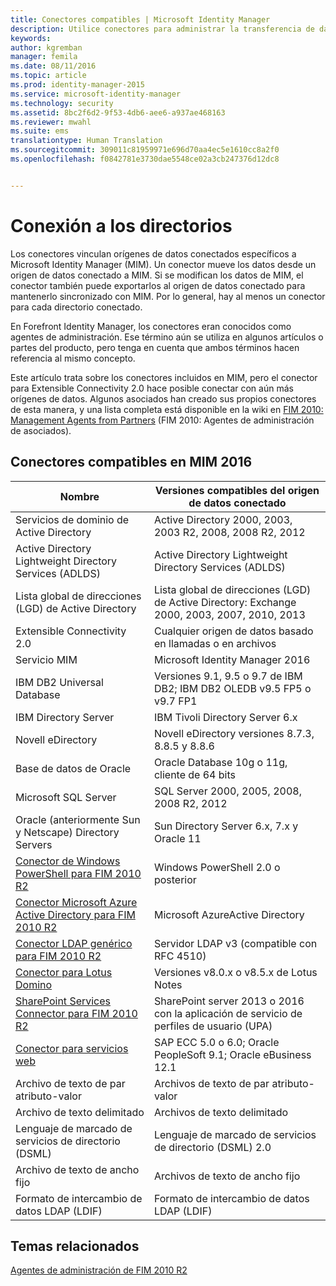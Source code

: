 ```yaml
---
title: Conectores compatibles | Microsoft Identity Manager
description: Utilice conectores para administrar la transferencia de datos entre MIM y los directorios.
keywords: 
author: kgremban
manager: femila
ms.date: 08/11/2016
ms.topic: article
ms.prod: identity-manager-2015
ms.service: microsoft-identity-manager
ms.technology: security
ms.assetid: 8bc2f6d2-9f53-4db6-aee6-a937ae468163
ms.reviewer: mwahl
ms.suite: ems
translationtype: Human Translation
ms.sourcegitcommit: 309011c81959971e696d70aa4ec5e1610cc8a2f0
ms.openlocfilehash: f0842781e3730dae5548ce02a3cb247376d12dc8


---
```


# Conexión a los directorios

Los conectores vinculan orígenes de datos conectados específicos a Microsoft Identity Manager (MIM). Un conector mueve los datos desde un origen de datos conectado a MIM. Si se modifican los datos de MIM, el conector también puede exportarlos al origen de datos conectado para mantenerlo sincronizado con MIM. Por lo general, hay al menos un conector para cada directorio conectado.

En Forefront Identity Manager, los conectores eran conocidos como agentes de administración. Ese término aún se utiliza en algunos artículos o partes del producto, pero tenga en cuenta que ambos términos hacen referencia al mismo concepto.

Este artículo trata sobre los conectores incluidos en MIM, pero el conector para Extensible Connectivity 2.0 hace posible conectar con aún más orígenes de datos. Algunos asociados han creado sus propios conectores de esta manera, y una lista completa está disponible en la wiki en [FIM 2010: Management Agents from Partners](http://social.technet.microsoft.com/wiki/contents/articles/1589.fim-2010-management-agents-from-partners.aspx) (FIM 2010: Agentes de administración de asociados).

## Conectores compatibles en MIM 2016

| Nombre | Versiones compatibles del origen de datos conectado |
| ---- | ----------------------------------------------- |
| Servicios de dominio de Active Directory | Active Directory 2000, 2003, 2003 R2, 2008, 2008 R2, 2012 |
| Active Directory Lightweight Directory Services (ADLDS) | Active Directory Lightweight Directory Services (ADLDS) |
| Lista global de direcciones (LGD) de Active Directory | Lista global de direcciones (LGD) de Active Directory: Exchange 2000, 2003, 2007, 2010, 2013 |
| Extensible Connectivity 2.0 | Cualquier origen de datos basado en llamadas o en archivos |
| Servicio MIM | Microsoft Identity Manager 2016 |
| IBM DB2 Universal Database | Versiones 9.1, 9.5 o 9.7 de IBM DB2; IBM DB2 OLEDB v9.5 FP5 o v9.7 FP1 |
| IBM Directory Server | IBM Tivoli Directory Server 6.x |
| Novell eDirectory | Novell eDirectory versiones 8.7.3, 8.8.5 y 8.8.6 |
| Base de datos de Oracle | Oracle Database 10g o 11g, cliente de 64 bits |
| Microsoft SQL Server | SQL Server 2000, 2005, 2008, 2008 R2, 2012 |
| Oracle (anteriormente Sun y Netscape) Directory Servers | Sun Directory Server 6.x, 7.x y Oracle 11 |
| [Conector de Windows PowerShell para FIM 2010 R2](https://msdn.microsoft.com/en-us/library/dn640417.aspx) | Windows PowerShell 2.0 o posterior |
| [Conector Microsoft Azure Active Directory para FIM 2010 R2](https://msdn.microsoft.com/en-us/library/dn511001.aspx) | Microsoft AzureActive Directory |
| [Conector LDAP genérico para FIM 2010 R2](https://msdn.microsoft.com/en-us/library/dn510997.aspx) | Servidor LDAP v3 (compatible con RFC 4510) |
| [Conector para Lotus Domino](https://msdn.microsoft.com/en-us/library/hh859750.aspx) | Versiones v8.0.x o v8.5.x de Lotus Notes |
| [SharePoint Services Connector para FIM 2010 R2](https://msdn.microsoft.com/en-us/library/dn511003.aspx) | SharePoint server 2013 o 2016 con la aplicación de servicio de perfiles de usuario (UPA) |
| [Conector para servicios web](https://www.microsoft.com/en-us/download/details.aspx?id=51495) | SAP ECC 5.0 o 6.0; Oracle PeopleSoft 9.1; Oracle eBusiness 12.1 |
| Archivo de texto de par atributo-valor | Archivos de texto de par atributo-valor |
| Archivo de texto delimitado | Archivos de texto delimitado |
| Lenguaje de marcado de servicios de directorio (DSML) | Lenguaje de marcado de servicios de directorio (DSML) 2.0 |
| Archivo de texto de ancho fijo | Archivos de texto de ancho fijo |
| Formato de intercambio de datos LDAP (LDIF) | Formato de intercambio de datos LDAP (LDIF) |

## Temas relacionados

[Agentes de administración de FIM 2010 R2](https://technet.microsoft.com/library/jj133885.aspx)



<!--HONumber=Aug16_HO2-->


